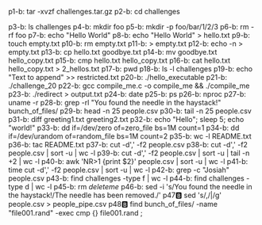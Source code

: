 p1-b: tar -xvzf challenges.tar.gz
p2-b: cd challenges

p3-b: ls challenges
p4-b: mkdir foo
p5-b: mkdir -p foo/bar/1/2/3
p6-b: rm -rf foo
p7-b: echo "Hello World"
p8-b: echo "Hello World" > hello.txt
p9-b: touch empty.txt
p10-b: rm empty.txt
p11-b: > empty.txt
p12-b: echo -n > empty.txt
p13-b: cp hello.txt goodbye.txt
p14-b: mv goodbye.txt hello_copy.txt
p15-b: cmp hello.txt hello_copy.txt
p16-b: cat hello.txt hello_copy.txt > 2_hellos.txt
p17-b: pwd
p18-b: ls -l challenges
p19-b: echo "Text to append" >> restricted.txt
p20-b: ./hello_executable
p21-b: ./challenge_20
p22-b: gcc compile_me.c -o compile_me && ./compile_me
p23-b: ./redirect > output.txt
p24-b: date
p25-b: ps
p26-b: nproc
p27-b: uname -r
p28-b: grep -rl "You found the needle in the haystack!" bunch_of_files/
p29-b: head -n 25 people.csv
p30-b: tail -n 25 people.csv
p31-b: diff greeting1.txt greeting2.txt
p32-b: echo "Hello"; sleep 5; echo "world!"
p33-b: dd if=/dev/zero of=zero_file bs=1M count=1
p34-b: dd if=/dev/urandom of=random_file bs=1M count=2
p35-b: wc -l README.txt
p36-b: tac README.txt
p37-b: cut -d',' -f2 people.csv
p38-b: cut -d',' -f2 people.csv | sort -u | wc -l
p39-b: cut -d',' -f2 people.csv | sort -u | tail -n +2 | wc -l
p40-b: awk 'NR>1 {print $2}' people.csv | sort -u | wc -l
p41-b: time cut -d',' -f2 people.csv | sort -u | wc -l
p42-b: grep -c "Josiah" people.csv
p43-b: find challenges -type f | wc -l
p44-b: find challenges -type d | wc -l
p45-b: rm *deleteme*
p46-b: sed -i 's/You found the needle in the haystack!/The needle has been removed./' <file>
p47:b: sed 's/,/|/g' people.csv > people_pipe.csv
p48:b: find bunch_of_files/ -name "file001.rand" -exec cmp {} file001.rand \;